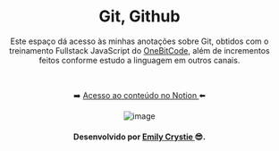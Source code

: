 <div align="center"> 
 <h1> Git, Github </h1>
 <p> Este espaço dá acesso às minhas anotações sobre Git, obtidos com o treinamento Fullstack JavaScript do <a   href="https://go.hotmart.com/V68692158X" target="_blank">OneBitCode</a>, além de incrementos feitos conforme estudo a linguagem em outros canais. </p>
 <br>
 <p> ➡️ <a href="https://projetoscrystie.notion.site/Git-707afa0a5c3241e39f682c074922eedd" target="_blank"> Acesso ao conteúdo no Notion </a>⬅️</p>
 
 ![image](https://user-images.githubusercontent.com/81563039/182261556-4ed9175b-0fd3-4831-b9d2-fc07b60cd442.png)

</div>

<h4 align="center"> Desenvolvido por <a href="https://www.linkedin.com/in/emilycrystie/" target="_blank"> Emily Crystie <a>  😎. <h4>
